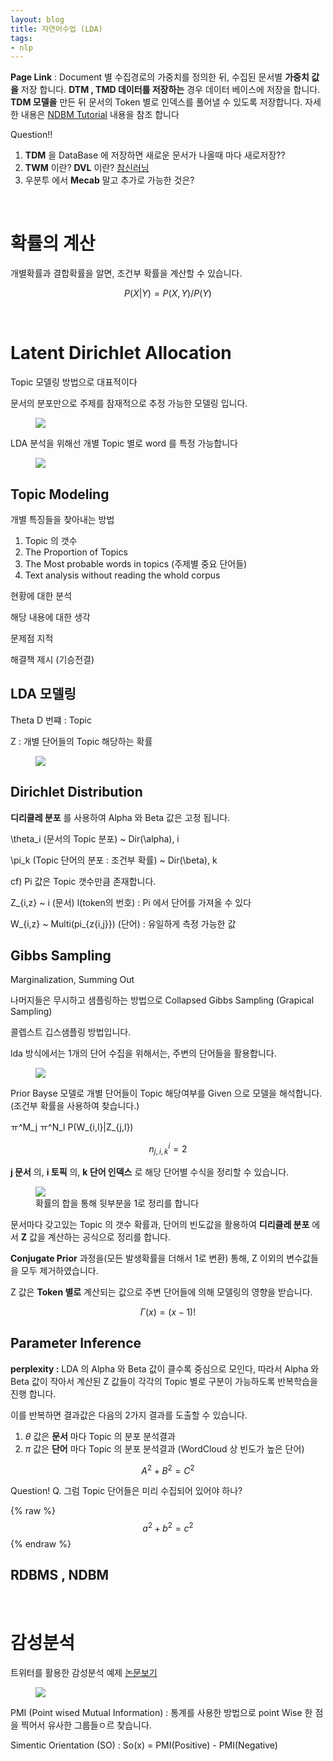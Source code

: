 ```yaml
---
layout: blog
title: 자연어수업 (LDA)
tags: 
- nlp
---
```


**Page Link** : Document 별 수집경로의 가중치를 정의한 뒤, 수집된 문서별 **가중치 값을** 저장 합니다.
**DTM , TMD 데이터를 저장하는** 경우 데이터 베이스에 저장을 합니다. **TDM 모델을** 만든 뒤 문서의 Token 별로 인덱스를 풀어낼 수 있도록 저장합니다. 자세한 내용은 [NDBM Tutorial](https://franz.com/support/tutorials/ndbm-tutorial.htm) 내용을 참조 합니다

Question!!
1. **TDM** 을 DataBase 에 저장하면 새로운 문서가 나올때 마다 새로저장??
1. **TWM** 이란? **DVL** 이란? [참신러닝](https://leechamin.tistory.com/141)
2. 우분투 에서 **Mecab** 말고 추가로 가능한 것은?

<br/>

# 확률의 계산

개별확률과 결합확률을 알면, 조건부 확률을 계산할 수 있습니다.

$$ P(X|Y) = P(X,Y) / P(Y) $$

<br/>

# Latent Dirichlet Allocation

Topic 모델링 방법으로 대표적이다

문서의 분포만으로 주제를 잠재적으로 추정 가능한 모델링 입니다.

<figure class="align-center">
  <img src="{{site.baseurl}}/assets/code/FitLDAModelToWordCountMatrixExample_01.png">
  <figcaption></figcaption>
</figure>

LDA 분석을 위해선 개별 Topic 별로 word 를 특정 가능합니다

<figure class="align-center">
  <img src="{{site.baseurl}}/assets/code/LDA_image2.jpg">
  <figcaption></figcaption>
</figure>

## Topic Modeling

개별 특징들을 찾아내는 방법
1. Topic 의 갯수
2. The Proportion of Topics  
3. The Most probable words in topics (주제별 중요 단어들)
4. Text analysis without reading the whold corpus 

현황에 대한 분석 

해당 내용에 대한 생각

문제점 지적

해결책 제시 (기승전결)

## LDA 모델링

Theta D 번쨰 : Topic

Z : 개별 단어들의 Topic 해당하는 확률

<figure class="align-center">
  <img src="{{site.baseurl}}/assets/code/LDA_map.jpeg">
  <figcaption></figcaption>
</figure>

## Dirichlet Distribution

**디리클레 분포** 를 사용하여 Alpha 와 Beta 값은 고정 됩니다.

\theta_i (문서의 Topic 분포) ~ Dir(\alpha), i 

\pi_k (Topic 단어의 분포 : 조건부 확률) ~ Dir(\beta), k

cf) Pi 값은 Topic 갯수만큼 존재합니다.

Z_{i,z} ~ i (문서) l(token의 번호)  : Pi 에서 단어를 가져올 수 있다

W_{i,z} ~ Multi(pi_{z{i,j}}) (단어) : 유일하게 측정 가능한 값


## Gibbs Sampling

Marginalization, Summing Out

나머지들은 무시하고 샘플링하는 방법으로 Collapsed Gibbs Sampling (Grapical Sampling)

콜렙스트 깁스샘플링 방법입니다.

lda 방식에서는 1개의 단어 수집을 위해서는, 주변의 단어들을 활용합니다. 

<figure class="align-center">
  <img src="{{site.baseurl}}/assets/code/EuSz5.png">
  <figcaption></figcaption>
</figure>

Prior Bayse 모델로 개별 단어들이 Topic 해당여부를 Given 으로 모델을 해석합니다. (조건부 확률을 사용하여 찾습니다.)

ㅠ^M_j   ㅠ^N_l P(W_{i,l}|Z_{j,l})

$$ n^{i}_{j,i,k} = 2 $$

**j 문서** 의, **i 토픽** 의, **k 단어 인덱스** 로 해당 단어별 수식을 정리할 수 있습니다.

<figure class="align-center">
  <img src="{{site.baseurl}}/assets/code/DujEH.png">
  <figcaption> 확률의 합을 통해 뒷부분을 1로 정리를 합니다</figcaption>
</figure>

문서마다 갖고있는 Topic 의 갯수 확률과, 단어의 빈도값을 활용하여 **디리클레 분포** 에서 **Z** 값을 계산하는 공식으로 정리를 합니다.

**Conjugate Prior** 과정을(모든 발생확률을 더해서 1로 변환) 통해, Z 이외의 변수값들을 모두 제거하였습니다.

Z 값은 **Token 별로** 계산되는 값으로 주변 단어들에 의해 모델링의 영향을 받습니다.

$$\Gamma(x) = (x-1)!$$

## Parameter Inference

**perplexity :** LDA 의 Alpha 와 Beta 값이 클수록 중심으로 모인다, 따라서 Alpha 와 Beta 값이 작아서 계산된 Z 값들이 각각의 Topic 별로 구분이 가능하도록 반복학습을 진행 합니다.

이를 반복하면 결과값은 다음의 2가지 결과를 도출할 수 있습니다.

1. $\theta$ 값은 **문서** 마다 Topic 의 분포 분석결과 
2. $\pi$ 값은 **단어** 마다 Topic 의 분포 분석결과 (WordCloud 상 빈도가 높은 단어)

$$A^2 + B^2 = C^2$$

Question!
Q. 그럼 Topic 단어들은 미리 수집되어 있어야 하나?

{% raw %}
$$a^2 + b^2 = c^2$$
{% endraw %}

## RDBMS , NDBM

<br/>

# 감성분석

트위터를 활용한 감성분석 예제 [논문보기](http://etf-central.com/2010/10/21/update-j-bollen-h-mao-x-j-zeng-twitter-mood-predicts-the-stock-market/)

<figure class="align-center">
  <img src="{{site.baseurl}}/assets/code/twitter_zscore.jpg">
  <figcaption></figcaption>
</figure>

PMI (Point wised Mutual Information) : 통계를 사용한 방법으로 point Wise 한 점을 찍어서 유사한 그룹들ㅇ르 찾습니다.

Simentic Orientation (SO) : So(x) = PMI(Positive) - PMI(Negative)